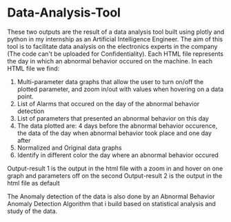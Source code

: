 # Data-Analysis-Tool
These two outputs are the result of a data analysis tool built using plotly and python in my internship as an Artificial Intelligence Engineer.
The aim of this tool is to facilitate data analysis on the electronics experts in the company (The code can't be uploaded for Confidentiality).
Each HTML file represents the day in which an abnormal behavior occured on the machine.
In each HTML file we find:
  1) Multi-parameter data graphs that allow the user to turn on/off the plotted parameter, and zoom in/out with values when hovering on a data point.
  2) List of Alarms that occured on the day of the abnormal behavior detection
  3) List of parameters that presented an abnormal behavior on this day
  4) The data plotted are: 4 days before the abnormal behavior occurence, the data of the day when abnormal behavior took place and one day after
  5) Normalized and Original data graphs
  6) Identify in different color the day where an abnormal behavior occured

Output-result 1 is the output in the html file with a zoom in and hover on one graph and parameters off on the second
Output-result 2 is the output in the html file as default

The Anomaly detection of the data is also done by an Abnormal Behavior Anomaly Detection Algorithm that i build based on statistical analysis and study of the data.
